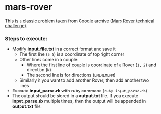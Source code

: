 # mars-rover

This is a classic problem taken from Google archive ([Mars Rover technical challenge](https://code.google.com/archive/p/marsrovertechchallenge/)).

### Steps to execute:
- Modify **input_file.txt** in a correct format and save it
    - The first line (`5 5`) is a coordinate of top right corner 
    - Other lines come in a couple:
        - Where the first line of couple is coordinate of a Rover (`1, 2`) and direction (`N`)
        - The second line is for directions (`LMLMLMLMM`)
    - Similarly if you want to add another Rover, then add another two lines
- Execute **input_parse.rb** with ruby command (`ruby input_parse.rb`)
- The output should be stored in a **output.txt** file. If you execute 
**input_parse.rb** multiple times, then the output will be appended in 
**output.txt** file.